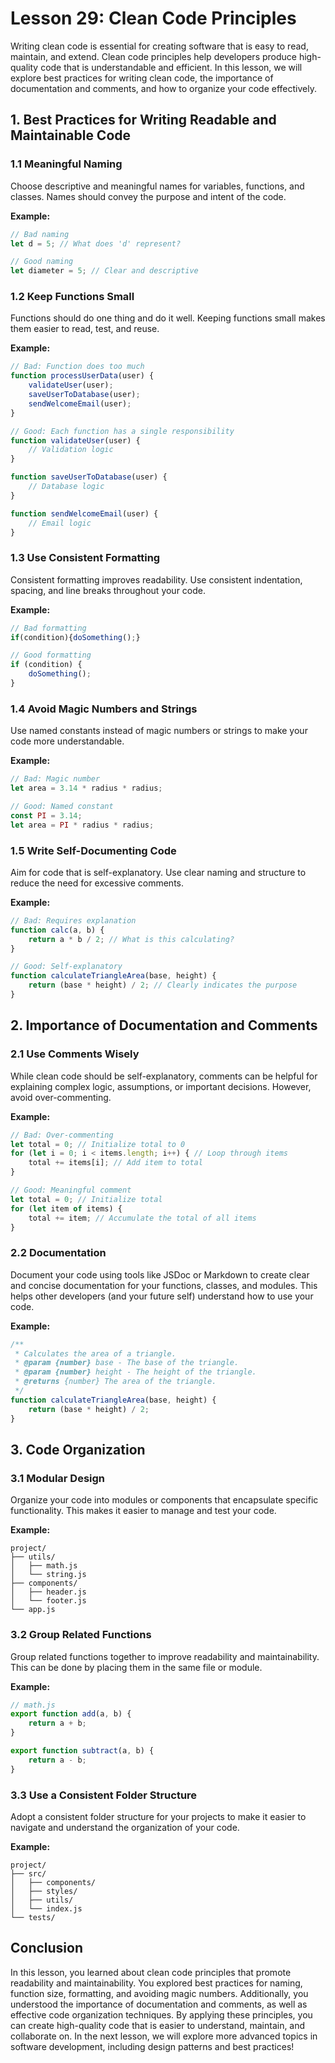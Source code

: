 # Lesson 29: Clean Code Principles

Writing clean code is essential for creating software that is easy to read, maintain, and extend. Clean code principles help developers produce high-quality code that is understandable and efficient. In this lesson, we will explore best practices for writing clean code, the importance of documentation and comments, and how to organize your code effectively.

## 1. Best Practices for Writing Readable and Maintainable Code

### 1.1 Meaningful Naming

Choose descriptive and meaningful names for variables, functions, and classes. Names should convey the purpose and intent of the code.

**Example:**
```javascript
// Bad naming
let d = 5; // What does 'd' represent?

// Good naming
let diameter = 5; // Clear and descriptive
```

### 1.2 Keep Functions Small

Functions should do one thing and do it well. Keeping functions small makes them easier to read, test, and reuse.

**Example:**
```javascript
// Bad: Function does too much
function processUserData(user) {
    validateUser(user);
    saveUserToDatabase(user);
    sendWelcomeEmail(user);
}

// Good: Each function has a single responsibility
function validateUser(user) {
    // Validation logic
}

function saveUserToDatabase(user) {
    // Database logic
}

function sendWelcomeEmail(user) {
    // Email logic
}
```

### 1.3 Use Consistent Formatting

Consistent formatting improves readability. Use consistent indentation, spacing, and line breaks throughout your code.

**Example:**
```javascript
// Bad formatting
if(condition){doSomething();}

// Good formatting
if (condition) {
    doSomething();
}
```

### 1.4 Avoid Magic Numbers and Strings

Use named constants instead of magic numbers or strings to make your code more understandable.

**Example:**
```javascript
// Bad: Magic number
let area = 3.14 * radius * radius;

// Good: Named constant
const PI = 3.14;
let area = PI * radius * radius;
```

### 1.5 Write Self-Documenting Code

Aim for code that is self-explanatory. Use clear naming and structure to reduce the need for excessive comments.

**Example:**
```javascript
// Bad: Requires explanation
function calc(a, b) {
    return a * b / 2; // What is this calculating?
}

// Good: Self-explanatory
function calculateTriangleArea(base, height) {
    return (base * height) / 2; // Clearly indicates the purpose
}
```

## 2. Importance of Documentation and Comments

### 2.1 Use Comments Wisely

While clean code should be self-explanatory, comments can be helpful for explaining complex logic, assumptions, or important decisions. However, avoid over-commenting.

**Example:**
```javascript
// Bad: Over-commenting
let total = 0; // Initialize total to 0
for (let i = 0; i < items.length; i++) { // Loop through items
    total += items[i]; // Add item to total
}

// Good: Meaningful comment
let total = 0; // Initialize total
for (let item of items) {
    total += item; // Accumulate the total of all items
}
```

### 2.2 Documentation

Document your code using tools like JSDoc or Markdown to create clear and concise documentation for your functions, classes, and modules. This helps other developers (and your future self) understand how to use your code.

**Example:**
```javascript
/**
 * Calculates the area of a triangle.
 * @param {number} base - The base of the triangle.
 * @param {number} height - The height of the triangle.
 * @returns {number} The area of the triangle.
 */
function calculateTriangleArea(base, height) {
    return (base * height) / 2;
}
```

## 3. Code Organization

### 3.1 Modular Design

Organize your code into modules or components that encapsulate specific functionality. This makes it easier to manage and test your code.

**Example:**
```plaintext
project/
├── utils/
│   ├── math.js
│   └── string.js
├── components/
│   ├── header.js
│   └── footer.js
└── app.js
```

### 3.2 Group Related Functions

Group related functions together to improve readability and maintainability. This can be done by placing them in the same file or module.

**Example:**
```javascript
// math.js
export function add(a, b) {
    return a + b;
}

export function subtract(a, b) {
    return a - b;
}
```

### 3.3 Use a Consistent Folder Structure

Adopt a consistent folder structure for your projects to make it easier to navigate and understand the organization of your code.

**Example:**
```plaintext
project/
├── src/
│   ├── components/
│   ├── styles/
│   ├── utils/
│   └── index.js
└── tests/
```

## Conclusion

In this lesson, you learned about clean code principles that promote readability and maintainability. You explored best practices for naming, function size, formatting, and avoiding magic numbers. Additionally, you understood the importance of documentation and comments, as well as effective code organization techniques. By applying these principles, you can create high-quality code that is easier to understand, maintain, and collaborate on. In the next lesson, we will explore more advanced topics in software development, including design patterns and best practices!